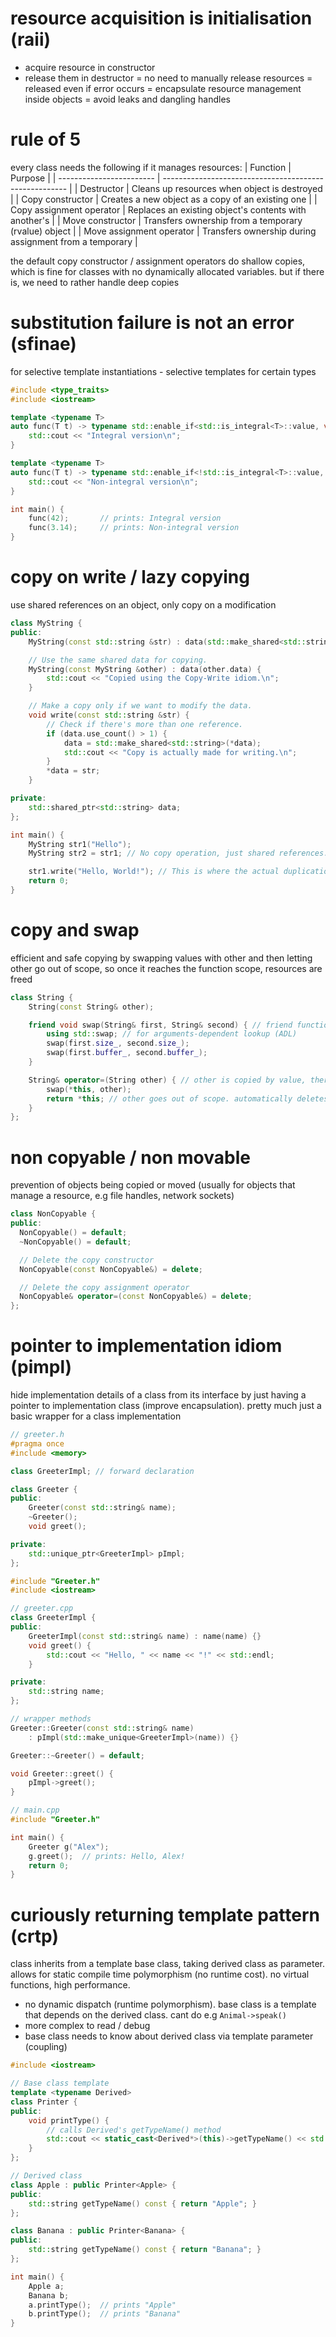 # resource acquisition is initialisation (raii)

- acquire resource in constructor
- release them in destructor
  = no need to manually release resources
  = released even if error occurs
  = encapsulate resource management inside objects
  = avoid leaks and dangling handles

# rule of 5

every class needs the following if it manages resources:
| Function | Purpose |
| ------------------------ | ------------------------------------------------------ |
| Destructor | Cleans up resources when object is destroyed |
| Copy constructor | Creates a new object as a copy of an existing one |
| Copy assignment operator | Replaces an existing object's contents with another's |
| Move constructor | Transfers ownership from a temporary (rvalue) object |
| Move assignment operator | Transfers ownership during assignment from a temporary |

the default copy constructor / assignment operators do shallow copies, which is fine for classes with no dynamically allocated variables. but if there is, we need to rather handle deep copies

# substitution failure is not an error (sfinae)

for selective template instantiations - selective templates for certain types

```cpp
#include <type_traits>
#include <iostream>

template <typename T>
auto func(T t) -> typename std::enable_if<std::is_integral<T>::value, void>::type {
    std::cout << "Integral version\n";
}

template <typename T>
auto func(T t) -> typename std::enable_if<!std::is_integral<T>::value, void>::type {
    std::cout << "Non-integral version\n";
}

int main() {
    func(42);       // prints: Integral version
    func(3.14);     // prints: Non-integral version
}
```

# copy on write / lazy copying

use shared references on an object, only copy on a modification

```cpp
class MyString {
public:
    MyString(const std::string &str) : data(std::make_shared<std::string>(str)) {}

    // Use the same shared data for copying.
    MyString(const MyString &other) : data(other.data) {
        std::cout << "Copied using the Copy-Write idiom.\n";
    }

    // Make a copy only if we want to modify the data.
    void write(const std::string &str) {
        // Check if there's more than one reference.
        if (data.use_count() > 1) {
            data = std::make_shared<std::string>(*data);
            std::cout << "Copy is actually made for writing.\n";
        }
        *data = str;
    }

private:
    std::shared_ptr<std::string> data;
};

int main() {
    MyString str1("Hello");
    MyString str2 = str1; // No copy operation, just shared references.

    str1.write("Hello, World!"); // This is where the actual duplication happens.
    return 0;
}
```

# copy and swap

efficient and safe copying by swapping values with other and then letting other go out of scope, so once it reaches the function scope, resources are freed

```cpp
class String {
    String(const String& other);

    friend void swap(String& first, String& second) { // friend function has access to private members of string
        using std::swap; // for arguments-dependent lookup (ADL)
        swap(first.size_, second.size_);
        swap(first.buffer_, second.buffer_);
    }

    String& operator=(String other) { // other is copied by value, therefore is a duplicate of the copied string
        swap(*this, other);
        return *this; // other goes out of scope. automatically deletes resources
    }
};
```

# non copyable / non movable

prevention of objects being copied or moved (usually for objects that manage a resource, e.g file handles, network sockets)

```cpp
class NonCopyable {
public:
  NonCopyable() = default;
  ~NonCopyable() = default;

  // Delete the copy constructor
  NonCopyable(const NonCopyable&) = delete;

  // Delete the copy assignment operator
  NonCopyable& operator=(const NonCopyable&) = delete;
};
```

# pointer to implementation idiom (pimpl)

hide implementation details of a class from its interface by just having a pointer to implementation class (improve encapsulation). pretty much just a basic wrapper for a class implementation

```cpp
// greeter.h
#pragma once
#include <memory>

class GreeterImpl; // forward declaration

class Greeter {
public:
    Greeter(const std::string& name);
    ~Greeter();
    void greet();

private:
    std::unique_ptr<GreeterImpl> pImpl;
};

#include "Greeter.h"
#include <iostream>

// greeter.cpp
class GreeterImpl {
public:
    GreeterImpl(const std::string& name) : name(name) {}
    void greet() {
        std::cout << "Hello, " << name << "!" << std::endl;
    }

private:
    std::string name;
};

// wrapper methods
Greeter::Greeter(const std::string& name)
    : pImpl(std::make_unique<GreeterImpl>(name)) {}

Greeter::~Greeter() = default;

void Greeter::greet() {
    pImpl->greet();
}

// main.cpp
#include "Greeter.h"

int main() {
    Greeter g("Alex");
    g.greet();  // prints: Hello, Alex!
    return 0;
}
```

# curiously returning template pattern (crtp)

class inherits from a template base class, taking derived class as parameter. allows for static compile time polymorphism (no runtime cost). no virtual functions, high performance.

- no dynamic dispatch (runtime polymorphism). base class is a template that depends on the derived class. cant do e.g `Animal->speak()`
- more complex to read / debug
- base class needs to know about derived class via template parameter (coupling)

```cpp
#include <iostream>

// Base class template
template <typename Derived>
class Printer {
public:
    void printType() {
        // calls Derived's getTypeName() method
        std::cout << static_cast<Derived*>(this)->getTypeName() << std::endl;
    }
};

// Derived class
class Apple : public Printer<Apple> {
public:
    std::string getTypeName() const { return "Apple"; }
};

class Banana : public Printer<Banana> {
public:
    std::string getTypeName() const { return "Banana"; }
};

int main() {
    Apple a;
    Banana b;
    a.printType();  // prints "Apple"
    b.printType();  // prints "Banana"
}
```
